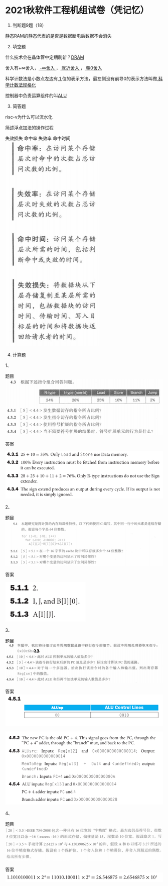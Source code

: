 # 2021秋软件工程机组试卷（凭记忆）

1. 判断题9题（18）

 静态RAM的静态代表的是否是数据断电后数据不会消失

2. 填空题

 什么技术会在晶体管中定期刷新？<u>DRAM</u>

 舍入有+∞舍入，<u> -∞舍入 </u>，<u> 就近舍入 </u>，<u> 朝0舍入 </u>

 科学计数法是小数点左边有<u> 1 </u>位的表示方法，最左侧没有前导0的表示方法叫做<u> 科学计数法规格化 </u>

 控制器中负责运算组件的叫<u>ALU</u>
 

3. 简答题

 risc-v为什么可以流水化

 简述浮点加法的操作过程

 失效损失
 命中率
 失效率
 命中时间 
 ![avatar](png/1.png)

4. 计算题

 1、

 题目![avatar](png/2.png)

 答案 
 
 ![avatar](png/2-1.png)

 2、

 题目![avatar](png/3.png)
 
 答案
 
 ![avatar](png/3-1.png)

 3、

 题目![avatar](png/4.png)

 答案![avatar](png/4-1.png)

 ![avatar](png/4-2.png)

 4、

 题目![avatar](png/5.png)
 ![avatar](png/6.png)

 答案![avatar](png/5-1.png)

